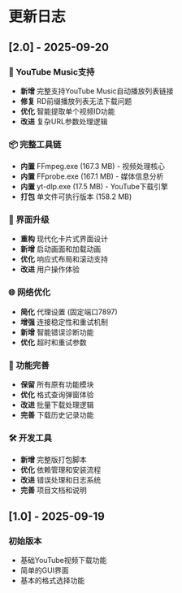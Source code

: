 # 更新日志

## [2.0] - 2025-09-20

### 🎵 YouTube Music支持
- **新增** 完整支持YouTube Music自动播放列表链接
- **修复** RD前缀播放列表无法下载问题
- **优化** 智能提取单个视频ID功能
- **改进** 复杂URL参数处理逻辑

### 📦 完整工具链
- **内置** FFmpeg.exe (167.3 MB) - 视频处理核心
- **内置** FFprobe.exe (167.1 MB) - 媒体信息分析
- **内置** yt-dlp.exe (17.5 MB) - YouTube下载引擎
- **打包** 单文件可执行版本 (158.2 MB)

### 🎨 界面升级
- **重构** 现代化卡片式界面设计
- **新增** 启动画面和加载动画
- **优化** 响应式布局和滚动支持
- **改进** 用户操作体验

### 🌐 网络优化
- **简化** 代理设置 (固定端口7897)
- **增强** 连接稳定性和重试机制
- **新增** 智能错误诊断功能
- **优化** 超时和重试参数

### 🔧 功能完善
- **保留** 所有原有功能模块
- **优化** 格式查询弹窗体验
- **改进** 批量下载处理逻辑
- **完善** 下载历史记录功能

### 🛠️ 开发工具
- **新增** 完整版打包脚本
- **优化** 依赖管理和安装流程
- **改进** 错误处理和日志系统
- **完善** 项目文档和说明

## [1.0] - 2025-09-19

### 初始版本
- 基础YouTube视频下载功能
- 简单的GUI界面
- 基本的格式选择功能
